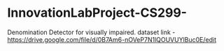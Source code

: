 # InnovationLabProject-CS299-
Denomination Detector for visually impaired.
dataset link - https://drive.google.com/file/d/0B7Am6-nOVeP7N1lQOUVUYlBuc0E/edit
